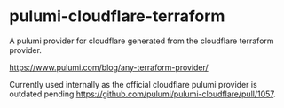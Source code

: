 # pulumi-cloudflare-terraform

A pulumi provider for cloudflare generated from the cloudflare terraform provider.

https://www.pulumi.com/blog/any-terraform-provider/

Currently used internally as the official cloudflare pulumi provider is outdated pending https://github.com/pulumi/pulumi-cloudflare/pull/1057.
